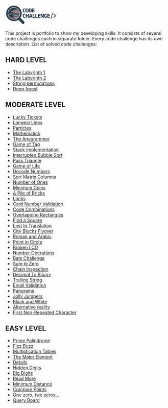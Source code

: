 ![Main Logo](code-challenge.png)

This project is portfolio to show my developing skills. 
It consists of several code challenges each in separate folder.
Every code challenge has its own description. 
List of solved code challenges:

HARD LEVEL
----------
* [The Labyrinth 1](hard/labyrinth/README.md)
* [The Labyrinth 2](hard/labyrinth2/README.md)
* [String permutations](hard/string-permutations/README.md)
* [Deep forest](hard/deepforest/README.md)


MODERATE LEVEL
--------------
* [Lucky Tickets](moderate/lucky-tickets/README.md)
* [Longest Lines](moderate/longest-lines/README.md)
* [Particles](moderate/particles/README.md)
* [Mathematics](moderate/math/README.md)
* [The Anagrammer](moderate/anagrammer/README.md)
* [Game of Tag](moderate/fifteen/README.md)
* [Stack Implementation](moderate/stack-implementation/README.md)
* [Interrupted Bubble Sort](moderate/interrupted-bubble-sort/README.md)
* [Pass Triangle](moderate/pass-triangle/README.md)
* [Game of Life](moderate/game-of-life/README.md)
* [Decode Numbers](moderate/decode-numbers/README.md)
* [Sort Matrix Columns](moderate/sort-matrix-columns/README.md)
* [Number of Ones](moderate/number-of-ones/README.md)
* [Minimum Coins](moderate/minimum-coins/README.md)
* [A Pile of Bricks](moderate/a-pile-of-bricks/README.md)
* [Locks](moderate/locks/README.md)
* [Card Number Validation](moderate/card-number-validation/README.md)
* [Code Combinations](moderate/code-combinations/README.md)
* [Overlapping Rectangles](moderate/overlapping-rectangles/README.md)
* [Find a Square](moderate/find-a-square/README.md)
* [Lost In Translation](moderate/lost-in-translation/README.md)
* [City Blocks Flyover](moderate/city-blocks-flyover/README.md)
* [Roman and Arabic](moderate/roman-and-arabic/README.md)
* [Point in Circle](moderate/point-in-circle/README.md)
* [Broken LCD](/moderatebroken-lcd/README.md)
* [Number Operations](moderate/number-operations/README.md)
* [Bats Challenge](moderate/bats-challenge/README.md)
* [Sum to Zero](moderate/sum-to-zero/README.md)
* [Chain Inspection](moderate/chain-inspection/README.md)
* [Decimal To Binary](moderate/decimal-to-binary/README.md)
* [Trailing String](moderate/trailing-string/README.md)
* [Email Validation](moderate/email-validation/README.md)
* [Pangrams](moderate/pangrams/README.md)
* [Jolly Jumpers](moderate/jolly-jumpers/README.md)
* [Black and White](moderate/black-and-white/README.md)
* [Alternative reality](moderate/alternative-reality/README.md)
* [First Non-Repeated Character](moderate/first-non-repeated-character/README.md)

EASY LEVEL
----------
* [Prime Palindrome](easy/prime-palindrome/README.md)
* [Fizz Buzz](easy/fizz-buzz/README.md)
* [Multiplication Tables](easy/multiplication-tables/README.md)
* [The Major Element](/easy/the-major-element/README.md)
* [Details](/easy/details/README.md)
* [Hidden Digits](easy/hidden-digits/README.md)
* [Big Digits](easy/big-digits/README.md)
* [Read More](easy/read-more/README.md)
* [Minimum Distance](easy/minimum-distance/README.md)
* [Compare Points](easy/compare-points/README.md)
* [One zero, two zeros...](easy/one-zero-two-zeros/README.md)
* [Query Board](easy/query-board/README.md)

   